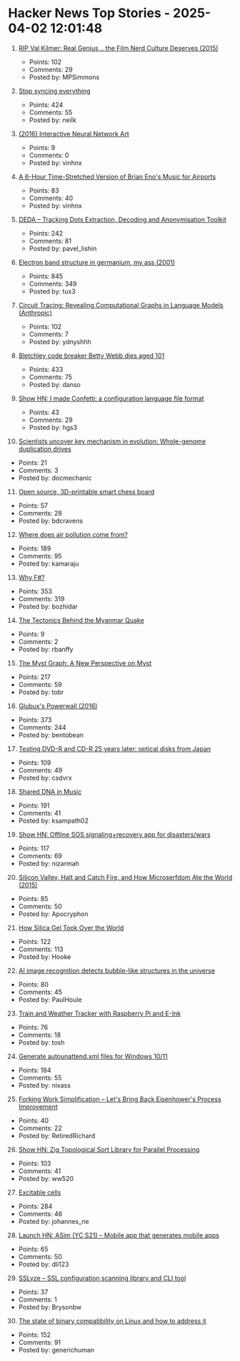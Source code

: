 # Hacker News Top Stories - 2025-04-02 12:01:48

1. [RIP Val Kilmer: Real Genius .. the Film Nerd Culture Deserves (2015)](https://reactormag.com/30-years-later-real-genius-is-still-the-geek-solidarity-film-that-nerd-culture-deserves/)
   - Points: 102
   - Comments: 29
   - Posted by: MPSimmons

2. [Stop syncing everything](https://sqlsync.dev/posts/stop-syncing-everything/)
   - Points: 424
   - Comments: 55
   - Posted by: neilk

3. [(2016) Interactive Neural Network Art](https://otoro.net/ml/netart/)
   - Points: 9
   - Comments: 0
   - Posted by: vinhnx

4. [A 6-Hour Time-Stretched Version of Brian Eno's Music for Airports](https://www.openculture.com/2025/03/a-6-hour-time-stretched-version-of-brian-enos-music-for-airports.html)
   - Points: 83
   - Comments: 40
   - Posted by: vinhnx

5. [DEDA – Tracking Dots Extraction, Decoding and Anonymisation Toolkit](https://github.com/dfd-tud/deda)
   - Points: 242
   - Comments: 81
   - Posted by: pavel_lishin

6. [Electron band structure in germanium, my ass (2001)](https://pages.cs.wisc.edu/~kovar/hall.html)
   - Points: 845
   - Comments: 349
   - Posted by: tux3

7. [Circuit Tracing: Revealing Computational Graphs in Language Models (Anthropic)](https://transformer-circuits.pub/2025/attribution-graphs/methods.html)
   - Points: 102
   - Comments: 7
   - Posted by: ydnyshhh

8. [Bletchley code breaker Betty Webb dies aged 101](https://www.bbc.com/news/articles/c78jd30ywv8o)
   - Points: 433
   - Comments: 75
   - Posted by: danso

9. [Show HN: I made Confetti: a configuration language file format](https://confetti.hgs3.me/)
   - Points: 43
   - Comments: 29
   - Posted by: hgs3

10. [Scientists uncover key mechanism in evolution: Whole-genome duplication drives](https://www.sciencedaily.com/releases/2025/03/250326221649.htm)
   - Points: 21
   - Comments: 3
   - Posted by: docmechanic

11. [Open source, 3D-printable smart chess board](https://thangs.com/designer/Concept%20Bytes/3d-model/Open%20Chess%20-%20Smart%20Chess%20Board-1300202)
   - Points: 57
   - Comments: 28
   - Posted by: bdcravens

12. [Where does air pollution come from?](https://ourworldindata.org/air-pollution-sources)
   - Points: 189
   - Comments: 95
   - Posted by: kamaraju

13. [Why F#?](https://batsov.com/articles/2025/03/30/why-fsharp/)
   - Points: 353
   - Comments: 319
   - Posted by: bozhidar

14. [The Tectonics Behind the Myanmar Quake](https://nautil.us/what-caused-the-devastating-earthquake-in-myanmar-1200737/)
   - Points: 9
   - Comments: 2
   - Posted by: rbanffy

15. [The Myst Graph: A New Perspective on Myst](https://glthr.com/myst-graph-1)
   - Points: 217
   - Comments: 59
   - Posted by: tobr

16. [Glubux's Powerwall (2016)](https://secondlifestorage.com/index.php?threads/glubuxs-powerwall.126/)
   - Points: 373
   - Comments: 244
   - Posted by: bentobean

17. [Testing DVD-R and CD-R 25 years later: optical disks from Japan](https://goughlui.com/2025/03/23/optical-discs-from-japan-part-6-tdk-uv-guard-fuji-lg-sony-maxell-cmc/)
   - Points: 109
   - Comments: 49
   - Posted by: csdvrx

18. [Shared DNA in Music](https://pudding.cool/2025/04/music-dna/)
   - Points: 191
   - Comments: 41
   - Posted by: ksampath02

19. [Show HN: Offline SOS signaling+recovery app for disasters/wars](https://github.com/nizarmah/igatha)
   - Points: 117
   - Comments: 69
   - Posted by: nizarmah

20. [Silicon Valley, Halt and Catch Fire, and How Microserfdom Ate the World (2015)](https://grantland.com/hollywood-prospectus/silicon-valley-halt-catch-fire-microserfs-douglas-coupland/)
   - Points: 85
   - Comments: 50
   - Posted by: Apocryphon

21. [How Silica Gel Took Over the World](https://www.scopeofwork.net/silica-gel/)
   - Points: 122
   - Comments: 113
   - Posted by: Hooke

22. [AI image recognition detects bubble-like structures in the universe](https://phys.org/news/2025-03-ai-image-recognition-universe.html)
   - Points: 80
   - Comments: 45
   - Posted by: PaulHoule

23. [Train and Weather Tracker with Raspberry Pi and E-Ink](https://sambroner.com/posts/raspberry-pi-train)
   - Points: 76
   - Comments: 18
   - Posted by: tosh

24. [Generate autounattend.xml files for Windows 10/11](https://schneegans.de/windows/unattend-generator/)
   - Points: 184
   - Comments: 55
   - Posted by: nixass

25. [Forking Work Simplification – Let's Bring Back Eisenhower's Process Improvement](https://www.governance.fyi/p/forking-work-simplification-and-more)
   - Points: 40
   - Comments: 22
   - Posted by: RetiredRichard

26. [Show HN: Zig Topological Sort Library for Parallel Processing](https://github.com/williamw520/toposort)
   - Points: 103
   - Comments: 41
   - Posted by: ww520

27. [Excitable cells](https://jenevoldsen.com/posts/excitable-cells/)
   - Points: 284
   - Comments: 46
   - Posted by: johannes_ne

28. [Launch HN: ASim (YC S21) – Mobile app that generates mobile apps](undefined)
   - Points: 65
   - Comments: 50
   - Posted by: dli123

29. [SSLyze – SSL configuration scanning library and CLI tool](https://github.com/nabla-c0d3/sslyze)
   - Points: 37
   - Comments: 1
   - Posted by: Brysonbw

30. [The state of binary compatibility on Linux and how to address it](https://jangafx.com/insights/linux-binary-compatibility)
   - Points: 152
   - Comments: 91
   - Posted by: generichuman

